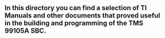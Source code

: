 ## In this directory you can find a selection of TI Manuals and other documents that proved useful in the building and programming of the TMS 99105A SBC.
